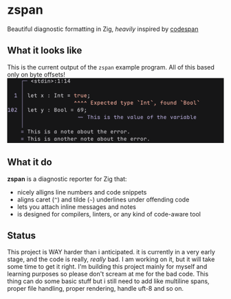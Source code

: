 # zspan

Beautiful diagnostic formatting in Zig, _heavily_ inspired by [codespan](https://github.com/brendanzab/codespan)

## What it looks like
This is the current output of the `zspan` example program. All of this based only on byte offsets!
![Preview](./assets/zspan-preview.svg)

## What it do
**zspan** is a diagnostic reporter for Zig that:
- nicely alligns line numbers and code snippets
- aligns caret (`^`) and tilde (`~`) underlines under offending code
- lets you attach inline messages and notes
- is designed for compilers, linters, or any kind of code-aware tool

## Status
This project is WAY harder than i anticipated. it is currently in a very early stage, and the code is really, _really_ bad. I am working on it, but it will take some time to get it right.
I'm building this project mainly for myself and learning purposes so please don't scream at me for the bad code. This thing can do some basic stuff but i still need to add like multiline spans, proper file handling, proper rendering, handle uft-8 and so on.
